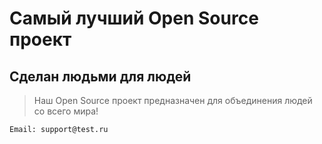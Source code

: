 # Самый лучший Open Source проект

## Сделан людьми для людей

> Наш Open Source проект предназначен для объединения людей со всего мира!

```Тел: 8 800 333 55 22
Email: support@test.ru
```

